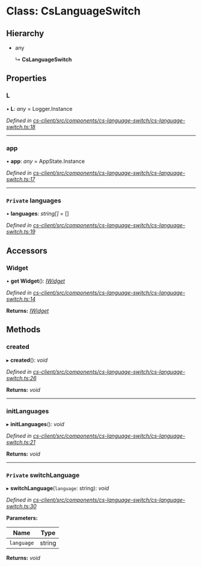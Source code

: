 # Class: CsLanguageSwitch

## Hierarchy

* any

  ↳ **CsLanguageSwitch**

## Properties

###  L

• **L**: *any* =  Logger.Instance

*Defined in [cs-client/src/components/cs-language-switch/cs-language-switch.ts:18](https://github.com/RichardHovenkamp/csnext/blob/6deb7f51/packages/cs-client/src/components/cs-language-switch/cs-language-switch.ts#L18)*

___

###  app

• **app**: *any* =  AppState.Instance

*Defined in [cs-client/src/components/cs-language-switch/cs-language-switch.ts:17](https://github.com/RichardHovenkamp/csnext/blob/6deb7f51/packages/cs-client/src/components/cs-language-switch/cs-language-switch.ts#L17)*

___

### `Private` languages

• **languages**: *string[]* =  []

*Defined in [cs-client/src/components/cs-language-switch/cs-language-switch.ts:19](https://github.com/RichardHovenkamp/csnext/blob/6deb7f51/packages/cs-client/src/components/cs-language-switch/cs-language-switch.ts#L19)*

## Accessors

###  Widget

• **get Widget**(): *[IWidget](../interfaces/_cs_core_src_widget_widget_.iwidget.md)*

*Defined in [cs-client/src/components/cs-language-switch/cs-language-switch.ts:14](https://github.com/RichardHovenkamp/csnext/blob/6deb7f51/packages/cs-client/src/components/cs-language-switch/cs-language-switch.ts#L14)*

**Returns:** *[IWidget](../interfaces/_cs_core_src_widget_widget_.iwidget.md)*

## Methods

###  created

▸ **created**(): *void*

*Defined in [cs-client/src/components/cs-language-switch/cs-language-switch.ts:26](https://github.com/RichardHovenkamp/csnext/blob/6deb7f51/packages/cs-client/src/components/cs-language-switch/cs-language-switch.ts#L26)*

**Returns:** *void*

___

###  initLanguages

▸ **initLanguages**(): *void*

*Defined in [cs-client/src/components/cs-language-switch/cs-language-switch.ts:21](https://github.com/RichardHovenkamp/csnext/blob/6deb7f51/packages/cs-client/src/components/cs-language-switch/cs-language-switch.ts#L21)*

**Returns:** *void*

___

### `Private` switchLanguage

▸ **switchLanguage**(`language`: string): *void*

*Defined in [cs-client/src/components/cs-language-switch/cs-language-switch.ts:30](https://github.com/RichardHovenkamp/csnext/blob/6deb7f51/packages/cs-client/src/components/cs-language-switch/cs-language-switch.ts#L30)*

**Parameters:**

Name | Type |
------ | ------ |
`language` | string |

**Returns:** *void*
